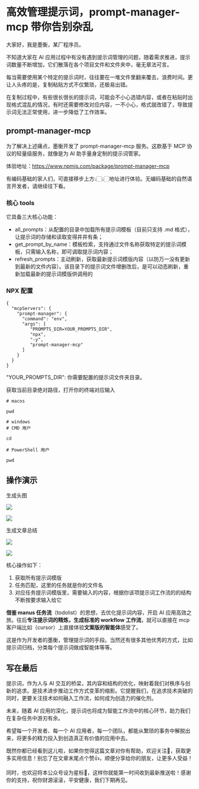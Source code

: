 # 高效管理提示词，prompt-manager-mcp 带你告别杂乱

大家好，我是墨衡，某厂程序员。

不知道大家在 AI 应用过程中有没有遇到提示词管理的问题，随着需求推进，提示词数量不断增加，它们散落在各个项目文件和文件夹中，毫无章法可言。

每当需要使用某个特定的提示词时，往往要在一堆文件里翻来覆去，浪费时间。更让人头疼的是，复制粘贴方式不仅繁琐，还极易出错。

在复制过程中，有些很长很长的提示词，可能会不小心选错内容，或者在粘贴时出现格式混乱的情况，有时还需要修改对应内容，一不小心，格式就改错了，导致提示词无法正常使用，进一步降低了工作效率。


## prompt-manager-mcp

为了解决上述痛点，墨衡开发了 prompt-manager-mcp 服务。这款基于 MCP 协议的轻量级服务，就像是为 AI 助手量身定制的提示词管家。

体验地址：https://www.npmjs.com/package/prompt-manager-mcp

有编码基础的家人们，可直接移步上方👆🏻👆🏻地址进行体验。无编码基础的自然语言开发者，请继续往下看。

### 核心 tools

它具备三大核心功能：

- all_prompts：从配置的目录中加载所有提示词模板（目前只支持 .md 格式），让提示词的存储和读取变得井井有条；
- get_prompt_by_name：模板检索，支持通过文件名称获取特定的提示词模板，只需输入名称，即可调取提示词内容；
- refresh_prompts：主动刷新，获取最新提示词模版内容（以防万一没有更新到最新的文件内容）。该目录下的提示词文件增删改后，是可以动态刷新，重新加载最新的提示词模版供调用的

### NPX 配置

```
{
  "mcpServers": {
    "prompt-manager": {
      "command": "env",
      "args": [
         "PROMPTS_DIR=YOUR_PROMPTS_DIR",
         "npx",
         "-y",
         "prompt-manager-mcp"
      ]
    }
  }
}
```

"YOUR_PROMPTS_DIR": 你需要配置的提示词文件夹目录。

获取当前目录绝对路径，打开你的终端对应输入


```
# macos

pwd

# windows
# CMD 用户

cd

# PowerShell 用户

pwd
```

## 操作演示

生成头图

![](./img/1.jpeg)

![](./img/3.png)

生成文章总结

![](./img/2.png)

![](./img/4.png)

核心操作如下：

1. 获取所有提示词模版
2. 任务匹配，这里的任务就是你的文件名
3. 对应任务提示词模版里，需要输入的内容，根据你该项提示词工作流的的结构不断按要求输入给它

**借鉴 manus 任务流**（todolist）的思想，去优化提示词内容，开启 AI 应用高效之旅。往后**专注提示词的精炼，生成标准的 workflow 工作流**，就可以直接在 mcp 客户端比如（cursor）上直接体验**文案版的智能体**感受了。

这是作为开发者的墨衡，管理提示词的手段。当然还有很多其他优秀的方式，比如提示词归档，分类每个提示词做成智能体等等。

## 写在最后

提示词，作为人与 AI 交互的桥梁，其内容和结构的优化，映射着我们对秩序与创新的追求。是技术进步推动工作方式变革的缩影。它提醒我们，在追求技术突破的同时，更要关注技术如何融入工作流，如何成为创造力的催化剂。

未来，随着 AI 应用的深化，提示词也将成为智能工作流中的核心环节，助力我们在复杂任务中游刃有余。

希望每一个开发者、每一个 AI 应用者，每一个团队，都能从繁琐的事务中解脱出来，将更多的精力投入到创造真正有价值的应用中去。

既然你都已经看到这儿啦，如果你觉得这篇文章对你有帮助，欢迎关注🔽，获取更多实用信息！别忘了在文章末尾点个赞👍，顺便分享给你的朋友，让更多人受益！

同时，也欢迎将本公众号设为星标🌟，这样你就能第一时间收到最新推送啦！感谢你的支持，祝你财源滚滚，平安健康，我们下期再见。